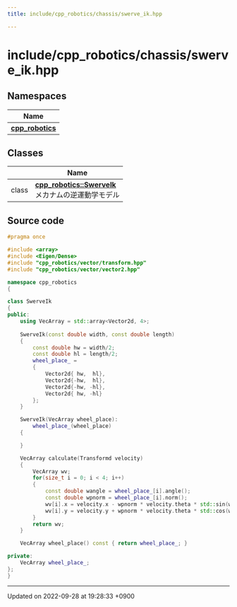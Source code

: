 ```yaml
---
title: include/cpp_robotics/chassis/swerve_ik.hpp

---
```


# include/cpp_robotics/chassis/swerve_ik.hpp



## Namespaces

| Name           |
| -------------- |
| **[cpp_robotics](/cpp_robotics/doxybook/Namespaces/namespacecpp__robotics/)**  |

## Classes

|                | Name           |
| -------------- | -------------- |
| class | **[cpp_robotics::SwerveIk](/cpp_robotics/doxybook/Classes/classcpp__robotics_1_1SwerveIk/)** <br>メカナムの逆運動学モデル  |




## Source code

```cpp
#pragma once

#include <array>
#include <Eigen/Dense>
#include "cpp_robotics/vector/transform.hpp"
#include "cpp_robotics/vector/vector2.hpp"

namespace cpp_robotics
{

class SwerveIk
{
public:
    using VecArray = std::array<Vector2d, 4>;
    
    SwerveIk(const double width, const double length)
    {
        const double hw = width/2;
        const double hl = length/2;
        wheel_place_ =
        {
            Vector2d{ hw,  hl},
            Vector2d{-hw,  hl},
            Vector2d{-hw, -hl},
            Vector2d{ hw, -hl}
        };
    }

    SwerveIk(VecArray wheel_place):
        wheel_place_(wheel_place)
    {

    }

    VecArray calculate(Transformd velocity)
    {
        VecArray wv;
        for(size_t i = 0; i < 4; i++)
        {
            const double wangle = wheel_place_[i].angle();
            const double wpnorm = wheel_place_[i].norm();
            wv[i].x = velocity.x - wpnorm * velocity.theta * std::sin(wangle);
            wv[i].y = velocity.y + wpnorm * velocity.theta * std::cos(wangle);
        }
        return wv;
    }

    VecArray wheel_place() const { return wheel_place_; }

private:
    VecArray wheel_place_;
};
}
```


-------------------------------

Updated on 2022-09-28 at 19:28:33 +0900

